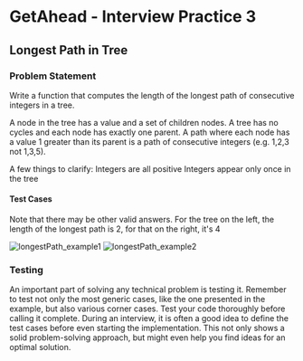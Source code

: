 # GetAhead - Interview Practice 3

## Longest Path in Tree

### Problem Statement
Write a function that computes the length of the longest path of consecutive integers in a tree. 
 
A node in the tree has a value and a set of children nodes. A tree has no cycles and each node has exactly one parent. A path where each node has a value 1 greater than its parent is a path of consecutive integers (e.g. 1,2,3 not 1,3,5).
 
A few things to clarify:
Integers are all positive
Integers appear only once in the tree


#### Test Cases 

Note that there may be other valid answers.
For the tree on the left, the length of the longest path is 2, for that on the right, it's 4

![longestPath_example1](https://user-images.githubusercontent.com/32739028/87284742-58ea7680-c514-11ea-94c5-ee6247e19e9e.png) ![longestPath_example2](https://user-images.githubusercontent.com/32739028/87284749-5a1ba380-c514-11ea-9bd8-90681e2b593b.png)

### Testing
An important part of solving any technical problem is testing it. Remember to test not only the most generic cases, like the one presented in the example, but also various corner cases. Test your code thoroughly before calling it complete. During an interview, it is often a good idea to define the test cases before even starting the implementation. This not only shows a solid problem-solving approach, but might even help you find ideas for an optimal solution.
